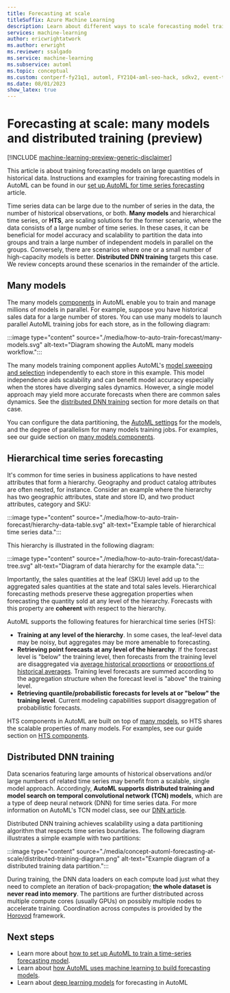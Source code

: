 ```yaml
---
title: Forecasting at scale
titleSuffix: Azure Machine Learning
description: Learn about different ways to scale forecasting model training
services: machine-learning
author: ericwrightatwork
ms.author: erwright
ms.reviewer: ssalgado 
ms.service: machine-learning
ms.subservice: automl
ms.topic: conceptual
ms.custom: contperf-fy21q1, automl, FY21Q4-aml-seo-hack, sdkv2, event-tier1-build-2022
ms.date: 08/01/2023
show_latex: true
---
```


# Forecasting at scale: many models and distributed training (preview)

[!INCLUDE [machine-learning-preview-generic-disclaimer](../../includes/machine-learning-preview-generic-disclaimer.md)]

This article is about training forecasting models on large quantities of historical data. Instructions and examples for training forecasting models in AutoML can be found in our [set up AutoML for time series forecasting](./how-to-auto-train-forecast.md) article.

Time series data can be large due to the number of series in the data, the number of historical observations, or both. **Many models** and hierarchical time series, or **HTS**, are scaling solutions for the former scenario, where the data consists of a large number of time series. In these cases, it can be beneficial for model accuracy and scalability to partition the data into groups and train a large number of independent models in parallel on the groups. Conversely, there are scenarios where one or a small number of high-capacity models is better. **Distributed DNN training** targets this case. We review concepts around these scenarios in the remainder of the article. 

## Many models

The many models [components](concept-component.md) in AutoML enable you to train and manage millions of models in parallel. For example, suppose you have historical sales data for a large number of stores. You can use many models to launch parallel AutoML training jobs for each store, as in the following diagram:  

:::image type="content" source="./media/how-to-auto-train-forecast/many-models.svg" alt-text="Diagram showing the AutoML many models workflow.":::

The many models training component applies AutoML's [model sweeping and selection](concept-automl-forecasting-sweeping.md) independently to each store in this example. This model independence aids scalability and can benefit model accuracy especially when the stores have diverging sales dynamics. However, a single model approach may yield more accurate forecasts when there are common sales dynamics. See the [distributed DNN training](#distributed-dnn-training) section for more details on that case.

You can configure the data partitioning, the [AutoML settings](how-to-auto-train-forecast.md#configure-experiment) for the models, and the degree of parallelism for many models training jobs. For examples, see our guide section on [many models components](how-to-auto-train-forecast.md#forecasting-at-scale-many-models).        

## Hierarchical time series forecasting

It's common for time series in business applications to have nested attributes that form a hierarchy. Geography and product catalog attributes are often nested, for instance. Consider an example where the hierarchy has two geographic attributes, state and store ID, and two product attributes, category and SKU: 

:::image type="content" source="./media/how-to-auto-train-forecast/hierarchy-data-table.svg" alt-text="Example table of hierarchical time series data.":::
 
This hierarchy is illustrated in the following diagram:
 
:::image type="content" source="./media/how-to-auto-train-forecast/data-tree.svg" alt-text="Diagram of data hierarchy for the example data.":::

Importantly, the sales quantities at the leaf (SKU) level add up to the aggregated sales quantities at the state and total sales levels. Hierarchical forecasting methods preserve these aggregation properties when forecasting the quantity sold at any level of the hierarchy. Forecasts with this property are **coherent** with respect to the hierarchy.

AutoML supports the following features for hierarchical time series (HTS):

* **Training at any level of the hierarchy**. In some cases, the leaf-level data may be noisy, but aggregates may be more amenable to forecasting.
* **Retrieving point forecasts at any level of the hierarchy**. If the forecast level is "below" the training level, then forecasts from the training level are disaggregated via [average historical proportions](https://otexts.com/fpp3/single-level.html#average-historical-proportions) or [proportions of historical averages](https://otexts.com/fpp3/single-level.html#proportions-of-the-historical-averages). Training level forecasts are summed according to the aggregation structure when the forecast level is "above" the training level.
* **Retrieving quantile/probabilistic forecasts for levels at or "below" the training level**. Current modeling capabilities support disaggregation of probabilistic forecasts.

HTS components in AutoML are built on top of [many models](#many-models), so HTS shares the scalable properties of many models. 
For examples, see our guide section on [HTS components](how-to-auto-train-forecast.md#forecasting-at-scale-hierarchical-time-series).

## Distributed DNN training

Data scenarios featuring large amounts of historical observations and/or large numbers of related time series may benefit from a scalable, single model approach. Accordingly, **AutoML supports distributed training and model search on temporal convolutional network (TCN) models**, which are a type of deep neural network (DNN) for time series data. For more information on AutoML's TCN model class, see our [DNN article](concept-automl-forecasting-deep-learning.md).


Distributed DNN training achieves scalability using a data partitioning algorithm that respects time series boundaries. The following diagram illustrates a simple example with two partitions:

:::image type="content" source="./media/concept-automl-forecasting-at-scale/distributed-training-diagram.png" alt-text="Example diagram of a distributed training data partition.":::

During training, the DNN data loaders on each compute load just what they need to complete an iteration of back-propagation; **the whole dataset is never read into memory**. The partitions are further distributed across multiple compute cores (usually GPUs) on possibly multiple nodes to accelerate training. Coordination across computes is provided by the [Horovod](https://horovod.ai/) framework.

## Next steps

* Learn more about [how to set up AutoML to train a time-series forecasting model](./how-to-auto-train-forecast.md).
* Learn about [how AutoML uses machine learning to build forecasting models](./concept-automl-forecasting-methods.md).
* Learn about [deep learning models](./concept-automl-forecasting-deep-learning.md) for forecasting in AutoML

